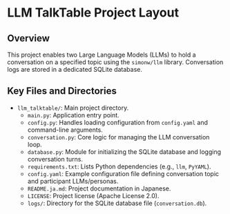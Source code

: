 # LLM TalkTable Project Layout

## Overview
This project enables two Large Language Models (LLMs) to hold a conversation on a specified topic using the `simonw/llm` library. Conversation logs are stored in a dedicated SQLite database.

## Key Files and Directories

- `llm_talktable/`: Main project directory.
  - `main.py`: Application entry point.
  - `config.py`: Handles loading configuration from `config.yaml` and command-line arguments.
  - `conversation.py`: Core logic for managing the LLM conversation loop.
  - `database.py`: Module for initializing the SQLite database and logging conversation turns.
  - `requirements.txt`: Lists Python dependencies (e.g., `llm`, `PyYAML`).
  - `config.yaml`: Example configuration file defining conversation topic and participant LLMs/personas.
  - `README.ja.md`: Project documentation in Japanese.
  - `LICENSE`: Project license (Apache License 2.0).
  - `logs/`: Directory for the SQLite database file (`conversation.db`).